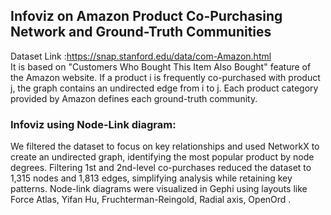 ## Infoviz on  Amazon Product Co-Purchasing Network and Ground-Truth Communities

Dataset Link :https://snap.stanford.edu/data/com-Amazon.html  
It is based on "Customers Who Bought This Item Also Bought" feature of the Amazon website. If a product i is frequently co-purchased with product j, the graph contains an undirected edge from i to j. Each product category provided by Amazon defines each ground-truth community.

### Infoviz using Node-Link diagram:  
We filtered the dataset to focus on key relationships and used NetworkX to create an undirected graph, identifying the most popular product by node degrees. Filtering 1st and 2nd-level co-purchases reduced the dataset to 1,315 nodes and 1,813 edges, simplifying analysis while retaining key patterns. Node-link diagrams were visualized in Gephi using layouts like Force Atlas, Yifan Hu, Fruchterman-Reingold, Radial axis, OpenOrd .
